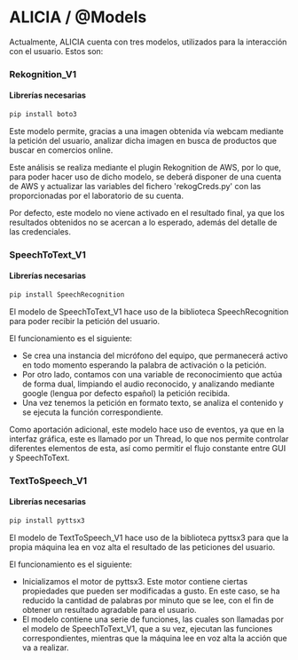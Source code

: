 
# ALICIA / @Models

Actualmente, ALICIA cuenta con tres modelos, utilizados para la interacción con el usuario. Estos son:

### Rekognition_V1
#### Librerías necesarias
```bash
pip install boto3
```
Este modelo permite, gracias a una imagen obtenida vía webcam mediante la petición del usuario, analizar dicha imagen en busca de productos que buscar en comercios online.

Este análisis se realiza mediante el plugin Rekognition de AWS, por lo que, para poder hacer uso de dicho modelo, se deberá disponer de una cuenta de AWS y actualizar las variables del fichero 'rekogCreds.py' con las proporcionadas por el laboratorio de su cuenta.

Por defecto, este modelo no viene activado en el resultado final, ya que los resultados obtenidos no se acercan a lo esperado, además del detalle de las credenciales.

### SpeechToText_V1
#### Librerías necesarias
```bash
pip install SpeechRecognition
```
El modelo de SpeechToText_V1 hace uso de la biblioteca SpeechRecognition para poder recibir la petición del usuario.

El funcionamiento es el siguiente:
- Se crea una instancia del micrófono del equipo, que permanecerá activo en todo momento esperando la palabra de activación o la petición.
- Por otro lado, contamos con una variable de reconocimiento que actúa de forma dual, limpiando el audio reconocido, y analizando mediante google (lengua por defecto español) la petición recibida.
- Una vez tenemos la petición en formato texto, se analiza el contenido y se ejecuta la función correspondiente.

Como aportación adicional, este modelo hace uso de eventos, ya que en la interfaz gráfica, este es llamado por un Thread, lo que nos permite controlar diferentes elementos de esta, así como permitir el flujo constante entre GUI y SpeechToText.

### TextToSpeech_V1
#### Librerías necesarias
```bash
pip install pyttsx3
```
El modelo de TextToSpeech_V1 hace uso de la biblioteca pyttsx3 para que la propia máquina lea en voz alta el resultado de las peticiones del usuario.

El funcionamiento es el siguiente:
- Inicializamos el motor de pyttsx3. Este motor contiene ciertas propiedades que pueden ser modificadas a gusto. En este caso, se ha reducido la cantidad de palabras por minuto que se lee, con el fin de obtener un resultado agradable para el usuario.
- El modelo contiene una serie de funciones, las cuales son llamadas por el modelo de SpeechToText_V1, que a su vez, ejecutan las funciones correspondientes, mientras que la máquina lee en voz alta la acción que va a realizar.

